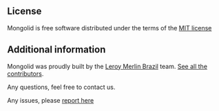 ## License

Mongolid is free software distributed under the terms of the [MIT license](http://opensource.org/licenses/MIT)

## Additional information

Mongolid was proudly built by the [Leroy Merlin Brazil](https://github.com/leroy-merlin-br) team. [See all the contributors](https://github.com/leroy-merlin-br/mongolid/graphs/contributors).

Any questions, feel free to contact us.

Any issues, please [report here](https://github.com/Zizaco/mongolid)
